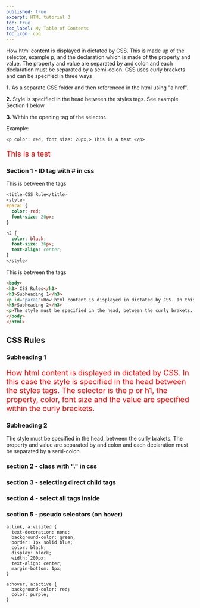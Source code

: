 ```yaml
---
published: true
excerpt: HTML tutorial 3
toc: true
toc_label: My Table of Contents
toc_icon: cog
---
```

How html content is displayed in dictated by CSS. This is made up of the selector, example p, and the declaration which is made of the property and value. The property and value are separated by and colon and each declaration must be separated by a semi-colon. CSS uses curly brackets and can be specified in three ways

**1.** As a separate CSS folder and then referenced in the html using "a href". 

**2.** Style is specified in the head between the styles tags. See example Section 1 below

**3.** Within the opening tag of the selector.

Example:  

```
<p color: red; font size: 20px;> This is a test </p>
```
<p style="color: red; font-size: 20px;">
This is a test
</p>


### Section 1 - ID tag with # in css

This is between the <head></head> tags 
```css
<title>CSS Rule</title>
<style>
#para1 {
  color: red;
  font-size: 20px;
}

h2 {
  color: black;
  font-size: 36px;
  text-align: center;
}
</style>
```
This is between the <body></body> tags 

```html
<body>
<h2> CSS Rules</h2>
<h3>Subheading 1</h3>
<p id="para1">How html content is displayed in dictated by CSS. In this case the style is specified in the head between the styles tags. The selector is the p or h1, the property, color, font size and the value are specified within the curly brackets. </p>
<h3>Subheading 2</h3>
<p>The style must be specified in the head, between the curly brakets. The property and value are separated by and colon and each declaration must be separated by a semi-colon. </p>
</body>
</html>
```

<title>CSS Rule</title>
<style>
#para1 {
  color: red;
  font-size: 20px;
}

h2 {
  color: black;
  font-size: 36px;
  text-align: center;
}
</style>

<h2> CSS Rules</h2>
<h3>Subheading 1</h3>
<p id="para1">How html content is displayed in dictated by CSS. In this case the style is specified in the head between the styles tags. The selector is the p or h1, the property, color, font size and the value are specified within the curly brackets. </p>
<h3>Subheading 2</h3>
<p>The style must be specified in the head, between the curly brakets. The property and value are separated by and colon and each declaration must be separated by a semi-colon. </p>



### section 2 - class with "." in css

### section 3 - selecting direct child tags

### section 4 - select all tags inside 

### section 5 - pseudo selectors (on hover)
```
a:link, a:visited {
  text-decoration: none;
  background-color: green;
  border: 1px solid blue;
  color: black;
  display: block;
  width: 200px;
  text-align: center;
  margin-bottom: 1px;
}

a:hover, a:active {
  background-color: red;
  color: purple;
}
```
